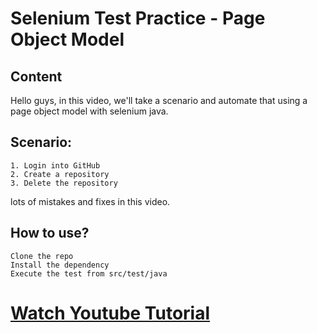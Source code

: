 # Selenium Test Practice - Page Object Model

## Content
Hello guys, in this video, we'll take a scenario and automate that using a page object model with selenium java. 

## Scenario:
    1. Login into GitHub
    2. Create a repository
    3. Delete the repository

lots of mistakes and fixes in this video. 

## How to use?
    Clone the repo
    Install the dependency
    Execute the test from src/test/java

# [Watch Youtube Tutorial](https://youtu.be/KnWLTyu2-Jc)    
 

